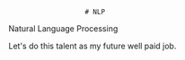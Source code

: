                        # NLP
Natural Language Processing
  
Let's do this talent as my future well paid job.
 

